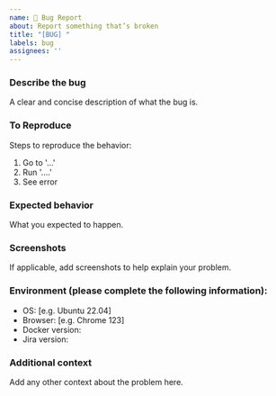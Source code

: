 ```yaml
---
name: 🐞 Bug Report
about: Report something that’s broken
title: "[BUG] "
labels: bug
assignees: ''
---
```


### Describe the bug
A clear and concise description of what the bug is.

### To Reproduce
Steps to reproduce the behavior:
1. Go to '...'
2. Run '....'
3. See error

### Expected behavior
What you expected to happen.

### Screenshots
If applicable, add screenshots to help explain your problem.

### Environment (please complete the following information):
- OS: [e.g. Ubuntu 22.04]
- Browser: [e.g. Chrome 123]
- Docker version:
- Jira version:

### Additional context
Add any other context about the problem here.